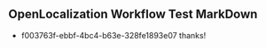 ## OpenLocalization Workflow Test MarkDown
* f003763f-ebbf-4bc4-b63e-328fe1893e07 
thanks!<!--HONumber=Mar16_HO3-->

